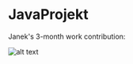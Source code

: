 # JavaProjekt
Janek's 3-month work contribution:

![alt text](https://image.ibb.co/bLVca8/Bez_tytu_u.png)
